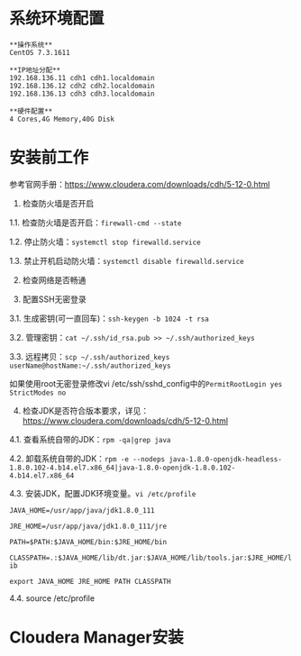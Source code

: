 # 系统环境配置 #

```
**操作系统**
CentOS 7.3.1611

**IP地址分配** 
192.168.136.11 cdh1 cdh1.localdomain
192.168.136.12 cdh2 cdh2.localdomain
192.168.136.13 cdh3 cdh3.localdomain

**硬件配置** 
4 Cores,4G Memory,40G Disk 
```

# 安装前工作 #

参考官网手册：https://www.cloudera.com/downloads/cdh/5-12-0.html

1. 检查防火墙是否开启

1.1. 检查防火墙是否开启：`firewall-cmd --state`

1.2. 停止防火墙：`systemctl stop firewalld.service` 

1.3. 禁止开机启动防火墙：`systemctl disable firewalld.service` 

2. 检查网络是否畅通

3. 配置SSH无密登录

3.1. 生成密钥(可一直回车)：`ssh-keygen -b 1024 -t rsa`

3.2. 管理密钥：`cat ~/.ssh/id_rsa.pub >> ~/.ssh/authorized_keys`

3.3. 远程拷贝：`scp ~/.ssh/authorized_keys userName@hostName:~/.ssh/authorized_keys`

如果使用root无密登录修改vi /etc/ssh/sshd_config中的`PermitRootLogin yes` `StrictModes no`

4. 检查JDK是否符合版本要求，详见：https://www.cloudera.com/downloads/cdh/5-12-0.html

4.1. 查看系统自带的JDK：`rpm -qa|grep java`

4.2. 卸载系统自带的JDK：`rpm -e --nodeps java-1.8.0-openjdk-headless-1.8.0.102-4.b14.el7.x86_64|java-1.8.0-openjdk-1.8.0.102-4.b14.el7.x86_64`

4.3. 安装JDK，配置JDK环境变量。`vi /etc/profile`

`JAVA_HOME=/usr/app/java/jdk1.8.0_111`

`JRE_HOME=/usr/app/java/jdk1.8.0_111/jre`

`PATH=$PATH:$JAVA_HOME/bin:$JRE_HOME/bin`

`CLASSPATH=.:$JAVA_HOME/lib/dt.jar:$JAVA_HOME/lib/tools.jar:$JRE_HOME/lib`

`export JAVA_HOME JRE_HOME PATH CLASSPATH`

4.4. source /etc/profile

# Cloudera Manager安装 #
